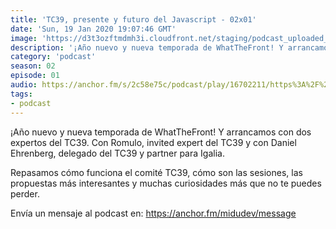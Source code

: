 ```yaml
---
title: 'TC39, presente y futuro del Javascript - 02x01'
date: 'Sun, 19 Jan 2020 19:07:46 GMT'
image: 'https://d3t3ozftmdmh3i.cloudfront.net/staging/podcast_uploaded_episode/7340239/6b36e3b0f10362db.jpeg'
description: '¡Año nuevo y nueva temporada de WhatTheFront! Y arrancamos con dos expertos del TC39. Con Romulo, invited expert del TC39 y con Daniel Ehrenberg, delegado del TC39 y partner para I'
category: 'podcast'
season: 02
episode: 01
audio: https://anchor.fm/s/2c58e75c/podcast/play/16702211/https%3A%2F%2Fd3ctxlq1ktw2nl.cloudfront.net%2Fstaging%2F2020-6-17%2F90903088-44100-2-3578466b7daa5a90.mp3
tags:
- podcast
---
```


¡Año nuevo y nueva temporada de WhatTheFront! Y arrancamos con dos expertos del TC39. Con Romulo, invited expert del TC39 y con Daniel Ehrenberg, delegado del TC39 y partner para Igalia.

Repasamos cómo funciona el comité TC39, cómo son las sesiones, las propuestas más interesantes y muchas curiosidades más que no te puedes perder.

 

Envía un mensaje al podcast en: https://anchor.fm/midudev/message
